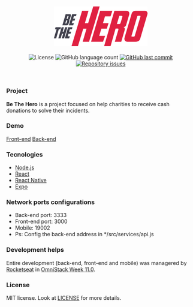 <h4 align="center">
    <img src="./frontend/src/assets/logo.svg" width="250px" /><br>
</h4>
<p align="center">
    <img alt="License" src="https://img.shields.io/badge/license-MIT-brightgreen">
    <img alt="GitHub language count" src="https://img.shields.io/github/languages/count/EffectRenan/be-the-hero">
     <a href="https://github.com/EffectRenan/be-the-hero/commits/master">
        <img alt="GitHub last commit" src="https://img.shields.io/github/last-commit/EffectRenan/be-the-hero">
    </a>
    <a href="https://github.com/Rocketseat/semana-omnistack-10/issues">
        <img alt="Repository issues" src="https://img.shields.io/github/issues/EffectRenan/be-the-hero">
    </a>
</p>

<br>


### Project

**Be The Hero** is a project focused on help charities to receive cash donations to solve their incidents.


### Demo
[Front-end](https://effectrenan-be-the-hero.netlify.com/)
[Back-end](https://effectrenan-be-the-hero.herokuapp.com/)


### Tecnologies
- [Node.js](https://nodejs.org/en/)
- [React](https://reactjs.org/)
- [React Native](https://reactnative.dev)
- [Expo](https://expo.io/)


### Network ports configurations
- Back-end port: 3333
- Front-end port: 3000
- Mobile: 19002
- Ps: Config the back-end address in */src/services/api.js


### Development helps

Entire development (back-end, front-end and mobile) was managered by [Rocketseat](https://rocketseat.com.br/) in [OmniStack Week 11.0](https://rocketseat.com.br/week/inscricao/11.0).


### License

MIT license. Look at [LICENSE](LICENSE) for more details.
